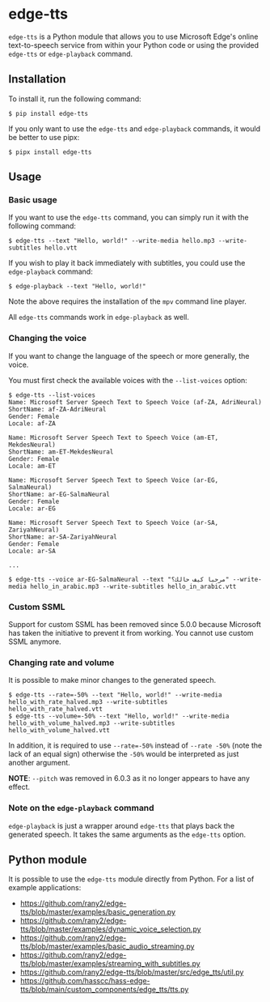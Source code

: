 # edge-tts

`edge-tts` is a Python module that allows you to use Microsoft Edge's online text-to-speech service from within your Python code or using the provided `edge-tts` or `edge-playback` command.

## Installation

To install it, run the following command:

    $ pip install edge-tts

If you only want to use the `edge-tts` and `edge-playback` commands, it would be better to use pipx:

    $ pipx install edge-tts

## Usage

### Basic usage

If you want to use the `edge-tts` command, you can simply run it with the following command:

    $ edge-tts --text "Hello, world!" --write-media hello.mp3 --write-subtitles hello.vtt

If you wish to play it back immediately with subtitles, you could use the `edge-playback` command:

    $ edge-playback --text "Hello, world!"

Note the above requires the installation of the `mpv` command line player.

All `edge-tts` commands work in `edge-playback` as well.

### Changing the voice

If you want to change the language of the speech or more generally, the voice. 

You must first check the available voices with the `--list-voices` option:

    $ edge-tts --list-voices
    Name: Microsoft Server Speech Text to Speech Voice (af-ZA, AdriNeural)
    ShortName: af-ZA-AdriNeural
    Gender: Female
    Locale: af-ZA

    Name: Microsoft Server Speech Text to Speech Voice (am-ET, MekdesNeural)
    ShortName: am-ET-MekdesNeural
    Gender: Female
    Locale: am-ET

    Name: Microsoft Server Speech Text to Speech Voice (ar-EG, SalmaNeural)
    ShortName: ar-EG-SalmaNeural
    Gender: Female
    Locale: ar-EG

    Name: Microsoft Server Speech Text to Speech Voice (ar-SA, ZariyahNeural)
    ShortName: ar-SA-ZariyahNeural
    Gender: Female
    Locale: ar-SA

    ...

    $ edge-tts --voice ar-EG-SalmaNeural --text "مرحبا كيف حالك؟" --write-media hello_in_arabic.mp3 --write-subtitles hello_in_arabic.vtt

### Custom SSML

Support for custom SSML has been removed since 5.0.0 because Microsoft has taken the initiative to prevent it from working. You cannot use custom SSML anymore.

### Changing rate and volume

It is possible to make minor changes to the generated speech.

    $ edge-tts --rate=-50% --text "Hello, world!" --write-media hello_with_rate_halved.mp3 --write-subtitles hello_with_rate_halved.vtt
    $ edge-tts --volume=-50% --text "Hello, world!" --write-media hello_with_volume_halved.mp3 --write-subtitles hello_with_volume_halved.vtt

In addition, it is required to use `--rate=-50%` instead of `--rate -50%` (note the lack of an equal sign) otherwise the `-50%` would be interpreted as just another argument.

**NOTE**: `--pitch` was removed in 6.0.3 as it no longer appears to have any effect.

### Note on the `edge-playback` command

`edge-playback` is just a wrapper around `edge-tts` that plays back the generated speech. It takes the same arguments as the `edge-tts` option.

## Python module

It is possible to use the `edge-tts` module directly from Python. For a list of example applications:

* https://github.com/rany2/edge-tts/blob/master/examples/basic_generation.py
* https://github.com/rany2/edge-tts/blob/master/examples/dynamic_voice_selection.py
* https://github.com/rany2/edge-tts/blob/master/examples/basic_audio_streaming.py
* https://github.com/rany2/edge-tts/blob/master/examples/streaming_with_subtitles.py
* https://github.com/rany2/edge-tts/blob/master/src/edge_tts/util.py
* https://github.com/hasscc/hass-edge-tts/blob/main/custom_components/edge_tts/tts.py
